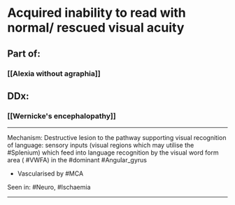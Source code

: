 # Acquired inability to read with normal/ rescued visual acuity
## Part of:
### [[Alexia without agraphia]]
## DDx: 
### [[Wernicke's encephalopathy]]

---
Mechanism: Destructive lesion to the pathway supporting visual recognition of language: sensory inputs (visual regions which may utilise the #Splenium) which feed into language recognition by the visual word form area ( #VWFA) in the #dominant #Angular_gyrus 
- Vascularised by #MCA 

Seen in: #Neuro, #Ischaemia 

---
